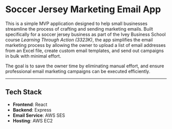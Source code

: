 # Soccer Jersey Marketing Email App

This is a simple MVP application designed to help small businesses streamline the process of crafting and sending marketing emails. Built specifically for a soccer jersey business as part of the Ivey Business School course *Learning Through Action (3323K)*, the app simplifies the email marketing process by allowing the owner to upload a list of email addresses from an Excel file, create custom email templates, and send out campaigns in bulk with minimal effort. 

The goal is to save the owner time by eliminating manual effort, and ensure professional email marketing campaigns can be executed efficiently.

---

## Tech Stack

- **Frontend**: React
- **Backend**: Express
- **Email Service**: AWS SES
- **Hosting**: AWS EC2
